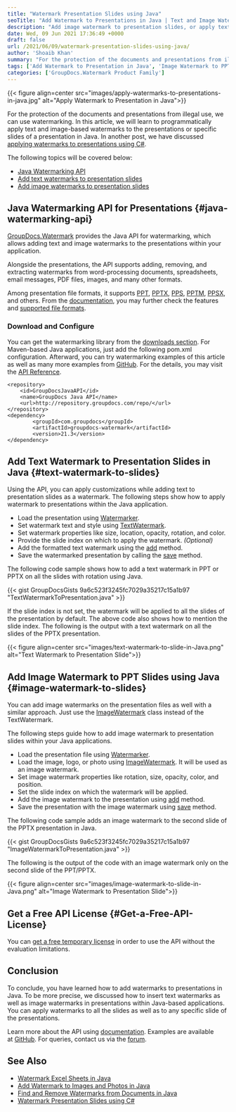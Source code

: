 ```yaml
---
title: "Watermark Presentation Slides using Java"
seoTitle: "Add Watermark to Presentations in Java | Text and Image Watermarks"
description: "Add image watermark to presentation slides, or apply text watermarks to PPT, PPTX, PPS & more formats in Java using GroupDocs Watermarking API."
date: Wed, 09 Jun 2021 17:36:49 +0000
draft: false
url: /2021/06/09/watermark-presentation-slides-using-java/
author: 'Shoaib Khan'
summary: "For the protection of the documents and presentations from illegal use, we can use watermarking. In this article, we will learn to programmatically apply text and image-based watermarks to the presentations or specific slides of a presentation in Java. In another post, we have discussed [applying watermarks to presentations using C#][1]."
tags: ['Add Watermark to Presentation in Java', 'Image Watermark to PPT in Java', 'Text Watermark to PPT in Java', 'Watermark PPT in Java', 'Watermark PPTX in Java']
categories: ['GroupDocs.Watermark Product Family']
---
```




{{< figure align=center src="images/apply-watermarks-to-presentations-in-java.jpg" alt="Apply Watermark to Presentation in Java">}}


For the protection of the documents and presentations from illegal use, we can use watermarking. In this article, we will learn to programmatically apply text and image-based watermarks to the presentations or specific slides of a presentation in Java. In another post, we have discussed [applying watermarks to presentations using C#][2].

The following topics will be covered below:

*   [Java Watermarking API][3]
*   [Add text watermarks to presentation slides][4]
*   [Add image watermarks to presentation slides][5]

## Java Watermarking API for Presentations {#java-watermarking-api}

[GroupDocs.Watermark][6] provides the Java API for watermarking, which allows adding text and image watermarks to the presentations within your application.

Alongside the presentations, the API supports adding, removing, and extracting watermarks from word-processing documents, spreadsheets, email messages, PDF files, images, and many other formats.

Among presentation file formats, it supports [PPT][7], [PPTX][8], [PPS][9], [PPTM][10], [PPSX][11], and others. From the [documentation][12], you may further check the features and [supported file formats][13].

### Download and Configure

You can get the watermarking library from the [downloads section][14]. For Maven-based Java applications, just add the following pom.xml configuration. Afterward, you can try watermarking examples of this article as well as many more examples from [GitHub][15]. For the details, you may visit the [API Reference][16].

```
<repository>
	<id>GroupDocsJavaAPI</id>
	<name>GroupDocs Java API</name>
	<url>http://repository.groupdocs.com/repo/</url>
</repository>
<dependency>
        <groupId>com.groupdocs</groupId>
        <artifactId>groupdocs-watermark</artifactId>
        <version>21.3</version> 
</dependency>
```

## Add Text Watermark to Presentation Slides in Java {#text-watermark-to-slides}

Using the API, you can apply customizations while adding text to presentation slides as a watermark. The following steps show how to apply watermark to presentations within the Java application.

*   Load the presentation using [Watermarker][17].
*   Set watermark text and style using [TextWatermark][18].
*   Set watermark properties like size, location, opacity, rotation, and color.
*   Provide the slide index on which to apply the watermark. _(Optional)_
*   Add the formatted text watermark using the [add][19] method.
*   Save the watermarked presentation by calling the [save][20] method.

The following code sample shows how to add a text watermark in PPT or PPTX on all the slides with rotation using Java.

{{< gist GroupDocsGists 9a6c523f3245fc7029a35217c15a1b97 "TextWatermarkToPresentation.java" >}}

If the slide index is not set, the watermark will be applied to all the slides of the presentation by default. The above code also shows how to mention the slide index. The following is the output with a text watermark on all the slides of the PPTX presentation.



{{< figure align=center src="images/text-watermark-to-slide-in-Java.png" alt="Text Watermark to Presentation Slide">}}


## Add Image Watermark to PPT Slides using Java {#image-watermark-to-slides}

You can add image watermarks on the presentation files as well with a similar approach. Just use the [ImageWatermark][21] class instead of the TextWatermark.

The following steps guide how to add image watermark to presentation slides within your Java applications.

*   Load the presentation file using [Watermarker][22].
*   Load the image, logo, or photo using [ImageWatermark][23]. It will be used as an image watermark.
*   Set image watermark properties like rotation, size, opacity, color, and position.
*   Set the slide index on which the watermark will be applied.
*   Add the image watermark to the presentation using [add][24] method.
*   Save the presentation with the image watermark using [save][25] method.

The following code sample adds an image watermark to the second slide of the PPTX presentation in Java.

{{< gist GroupDocsGists 9a6c523f3245fc7029a35217c15a1b97 "ImageWatermarkToPresentation.java" >}}

The following is the output of the code with an image watermark only on the second slide of the PPT/PPTX.



{{< figure align=center src="images/image-watermark-to-slide-in-Java.png" alt="Image Watermark to Presentation Slide">}}


## Get a Free API License {#Get-a-Free-API-License}

You can [get a free temporary license][26] in order to use the API without the evaluation limitations.

## Conclusion

To conclude, you have learned how to add watermarks to presentations in Java. To be more precise, we discussed how to insert text watermarks as well as image watermarks in presentations within Java-based applications. You can apply watermarks to all the slides as well as to any specific slide of the presentations.

Learn more about the API using [documentation][27]. Examples are available at [GitHub][28]. For queries, contact us via the [forum][29].

## See Also

*   [Watermark Excel Sheets in Java][30]
*   [Add Watermark to Images and Photos in Java][31]
*   [Find and Remove Watermarks from Documents in Java][32]
*   [Watermark Presentation Slides using C#][33]







[1]: https://blog.groupdocs.com/2021/05/01/add-watermark-to-presentations-using-csharp/
[2]: https://blog.groupdocs.com/2021/05/01/add-watermark-to-presentations-using-csharp/
[3]: #java-watermarking-api
[4]: #text-watermark-to-slides
[5]: #image-watermark-to-slides
[6]: https://products.groupdocs.com/watermark/
[7]: https://docs.fileformat.com/presentation/ppt/
[8]: https://docs.fileformat.com/presentation/pptx/
[9]: https://docs.fileformat.com/presentation/pps/
[10]: https://docs.fileformat.com/presentation/pptm/
[11]: https://docs.fileformat.com/presentation/ppsx/
[12]: https://docs.groupdocs.com/watermark/java/
[13]: https://docs.groupdocs.com/watermark/java/supported-document-formats/
[14]: https://downloads.groupdocs.com/watermark
[15]: https://github.com/groupdocs-watermark
[16]: https://apireference.groupdocs.com/conversion/java
[17]: https://apireference.groupdocs.com/watermark/java/com.groupdocs.watermark/Watermarker
[18]: https://apireference.groupdocs.com/watermark/java/com.groupdocs.watermark.watermarks/TextWatermark
[19]: https://apireference.groupdocs.com/watermark/java/com.groupdocs.watermark/Watermarker#add(com.groupdocs.watermark.Watermark)
[20]: https://apireference.groupdocs.com/watermark/java/com.groupdocs.watermark/Watermarker#save(java.io.OutputStream)
[21]: https://apireference.groupdocs.com/watermark/java/com.groupdocs.watermark.watermarks/ImageWatermark
[22]: https://apireference.groupdocs.com/watermark/java/com.groupdocs.watermark/Watermarker
[23]: https://apireference.groupdocs.com/watermark/java/com.groupdocs.watermark.watermarks/ImageWatermark
[24]: https://apireference.groupdocs.com/watermark/java/com.groupdocs.watermark/Watermarker#add(com.groupdocs.watermark.Watermark)
[25]: https://apireference.groupdocs.com/watermark/java/com.groupdocs.watermark/Watermarker#save(java.lang.String,%20com.groupdocs.watermark.options.SaveOptions)
[26]: https://purchase.groupdocs.com/temporary-license
[27]: https://docs.groupdocs.com/watermark/
[28]: https://github.com/groupdocs-watermark
[29]: https://forum.groupdocs.com/
[30]: https://blog.groupdocs.com/2021/11/10/watermark-excel-sheets-in-java/
[31]: https://blog.groupdocs.com/2020/09/15/add-watermark-to-images-in-java/
[32]: https://blog.groupdocs.com/2020/11/30/find-and-remove-watermarks-from-documents-in-java/
[33]: https://blog.groupdocs.com/2021/05/01/add-watermark-to-presentations-using-csharp/

